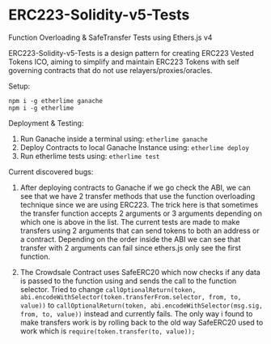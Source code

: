 # ERC223-Solidity-v5-Tests
Function Overloading &amp; SafeTransfer Tests using Ethers.js v4

ERC223-Solidity-v5-Tests is a design pattern for creating ERC223 Vested Tokens ICO, aiming to simplify and maintain ERC223 Tokens with self governing contracts that do not use relayers/proxies/oracles.

Setup:

```npm i -g etherlime ganache```\
```npm i -g etherlime```

Deployment & Testing:
1. Run Ganache inside a terminal using: ```etherlime ganache```
2. Deploy Contracts to local Ganache Instance using: ```etherlime deploy```
3. Run etherlime tests using: ```etherlime test```

Current discovered bugs:
1. After deploying contracts to Ganache if we go check the ABI, we can see that we have 2 transfer methods that use the function overloading technique since we are using ERC223.
The trick here is that sometimes the transfer function accepts 2 arguments or 3 arguments depending on which one is above in the list.
The current tests are made to make transfers using 2 arguments that can send tokens to both an address or a contract. 
Depending on the order inside the ABI we can see that transfer with 2 arguments can fail since ethers.js only see the first function.

2. The Crowdsale Contract uses SafeERC20 which now checks if any data is passed to the function using and sends the call to the function selector. Tried to change ```callOptionalReturn(token, abi.encodeWithSelector(token.transferFrom.selector, from, to, value))``` to ```callOptionalReturn(token, abi.encodeWithSelector(msg.sig, from, to, value))``` instead and currently fails. 
The only way i found to make transfers work is by rolling back to the old way SafeERC20 used to work which is ```require(token.transfer(to, value));```
